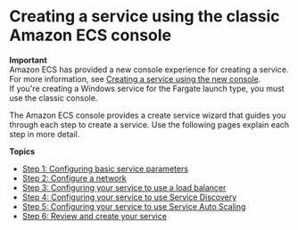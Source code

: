 # Creating a service using the classic Amazon ECS console<a name="create-service-console-v1"></a>

**Important**  
Amazon ECS has provided a new console experience for creating a service\. For more information, see [Creating a service using the new console](create-service-console-v2.md)\.  
If you're creating a Windows service for the Fargate launch type, you must use the classic console\.

The Amazon ECS console provides a create service wizard that guides you through each step to create a service\. Use the following pages explain each step in more detail\.

**Topics**
+ [Step 1: Configuring basic service parameters](basic-service-params.md)
+ [Step 2: Configure a network](service-configure-network.md)
+ [Step 3: Configuring your service to use a load balancer](service-create-loadbalancer.md)
+ [Step 4: Configuring your service to use Service Discovery](service-configure-servicediscovery.md)
+ [Step 5: Configuring your service to use Service Auto Scaling](service-configure-auto-scaling.md)
+ [Step 6: Review and create your service](create-service-review.md)